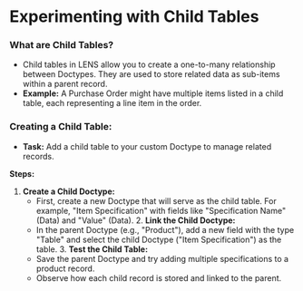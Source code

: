 # Experimenting with Child Tables

### What are Child Tables?

 - Child tables in LENS allow you to create a one-to-many relationship between Doctypes. They are used to store related data as sub-items within a parent record.
- **Example:** A Purchase Order might have multiple items listed in a child table, each representing a line item in the order.

### Creating a Child Table:

-   **Task:** Add a child table to your custom Doctype to manage related records.

**Steps:**
   1. **Create a Child Doctype:**
        -   First, create a new Doctype that will serve as the child table. For example, "Item Specification" with fields like "Specification Name" (Data) and "Value" (Data).
    2. **Link the Child Doctype:**
        -   In the parent Doctype (e.g., "Product"), add a new field with the type "Table" and select the child Doctype ("Item Specification") as the table.
    3. **Test the Child Table:**
        -   Save the parent Doctype and try adding multiple specifications to a product record.
        -   Observe how each child record is stored and linked to the parent.



<!--stackedit_data:
eyJoaXN0b3J5IjpbNDY3NDc1OTFdfQ==
-->